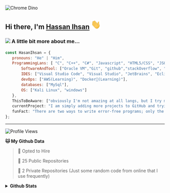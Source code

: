  <!--
**HasanIhsan/HasanIhsan** is a ✨ _special_ ✨ repository because its `README.md` (this file) appears on your GitHub profile.
-->

![Chrome Dino](https://mir-s3-cdn-cf.behance.net/project_modules/max_1200/4ff07986208593.5d9a654e92f36.gif)


<h2 align="left">Hi there, I'm <a href="https://www.linkedin.com/in/hassan-ihsan-045b11231/" target="_blank" rel="noopener noreferrer">Hassan Ihsan</a> <img src="https://raw.githubusercontent.com/ABSphreak/ABSphreak/master/gifs/Hi.gif" height="30" />
 
 
 ### <img src="https://media.giphy.com/media/VgCDAzcKvsR6OM0uWg/giphy.gif" width="50"> A little bit more about me...  
 
 ```javascript
const HasanIhsan = {
    pronouns: "He" | "Him",
    ProgrammingLans: [ "C", "C++", "C#", "Javascript", "HTML5/CSS", "JSON", "Java"],
        SoftwareAndTool: ["Oracle VM","Git", "github","stackOverflow", "geeksforgeeks"],
        IDES: ["Visual Studio Code", "Visual Studio", "JetBrains", "Eclipse Ide", "Notepad++"],
        devOps: ["AWS(Learning)", "Docker🐳(Learning)"],
        databases: ["MySql"],
        OS: ["Kali Linux", "windows"]
    },
    ThisToBeAware: ["obviously I'm not amazing at all langs, but I try my best not to go rusty"],
    currentProject: "I am simply adding more projects to GitHub and trying to learn docker",
    funFact: "There are two ways to write error-free programs; only the third one works"
};
```
 
 ---
 
![Profile Views](https://komarev.com/ghpvc/?username=HasanIhsan&style=flat-square)

<!-- ![Lines of code](https://img.shields.io/badge/From%20Hello%20World%20I%27ve%20Written-2.9%20million%20lines%20of%20code-blue) -->
 
 **🐱 My Github Data** 
 
> 💼 Opted to Hire
 > 
> 📜 25 Public Repositories
 > 
> 🔑 2 Private Repositories (Just some random code from online that I use frequently)

 <p>
    <details>
     <summary><strong>Github Stats</strong></summary>
     
![Hassan GitHub stats](https://github-readme-stats.vercel.app/api?username=HasanIhsan&hide=contribs,prs&show_icons=true&theme=transparent)
[![Top Langs](https://github-readme-stats.vercel.app/api/top-langs/?username=HasanIhsan&layout=compact&theme=transparent)](https://github.com/HasanIhsan/github-readme-stats)
      </details>
</p>


<!--START_SECTION:waka-->
<!--END_SECTION:waka-->
 
 
